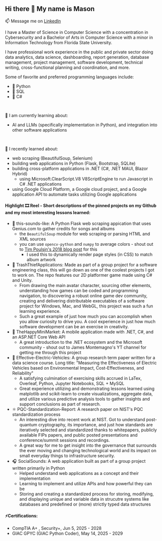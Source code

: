 ## Hi there 👋 My name is Mason
📫 Message me on [LinkedIn](https://www.linkedin.com/in/mason-ballard/)

I have a Master of Science in Computer Science with a concentration in Cybersecurity and a Bachelor of Arts in Computer Science with a minor in Information Technology from Florida State University. 

I have professional work experience in the public and private sector doing data analytics, data science, dashboarding, report generation, database management, project management, software development, technical writing, cross-functional planning and coordination, and more. 

Some of favorite and preferred programming languages include:
- 🐍 Python
- 🐬 SQL
- 🤖 C#
<br>

🌱 I am currently learning about:
- AI and LLMs (specifically implementation in Python), and integration into other software applications
<br>

🔭 I recently learned about:
- web scraping (BeautifulSoup, Selenium)
- building web applications in Python (Flask, Bootstrap, SQLite)
- building cross-platform applications in .NET (C#, .NET MAUI, Blazor Hybrid)
  - using Microsoft.ClearScript.V8 V8ScriptEngine to run Javascript in C# .NET applications
- using Google Cloud Platform, a Google cloud project, and a Google application API to automate tasks utilizing Google applications

#### Highlight 🎞️ Reel - Short descriptions of the pinned projects on my Github and my most interesting lessons learned:
- 🎵 this-sounds-like: A Python Flask web scraping appication that uses Genius.com to gather credits for songs and albums
  - the `BeautifulSoup` module for web scraping or parsing HTML and XML sources
  - you can use `opencv-python` and `numpy` to average colors - shout out to [Tim Poulsin's 2018 blog post](https://www.timpoulsen.com/2018/finding-the-dominant-colors-of-an-image.html) for this
    - I used this to dynamically render page styles (in CSS) to match album artwork
- 🦝 TrashThiefApplications: Made as part of a group project for a software engineering class, this will go down as one of the coolest projects I got to work on. The repo features our 2D platformer game made using C# and Unity.
  - From drawing the main avatar character, sourcing other elements, understanding how games can be coded and programming navigation, to discovering a robust online game dev community, creating and delivering distributable executables of a software project for Windows, Mac, and WebGL, this project was such a fun learning experience.
  - Such a great example of just how much you can accomplish when you allow curiosity to drive you. A cool experience in just how much software development can be an exercise in creativity.
- 🛒 TheHappyMiniMarket: A mobile application made with .NET, C#, and an ASP.NET Core Web API
  - A great introduction to the .NET ecosystem and the Microsoft community - shout out to James Montemagno's YT channel for getting me through this project
- 🚗 Effective-Electric-Vehicles: A group research term paper written for a data science course. Long title: "Measuring the Effectiveness of Electric Vehicles based on Environmental Impact, Cost-Effectiveness, and Reliability"
  - A satisfying culmination of exercising skills accrued in LaTex, Overleaf, Python, Jupyter Notebooks, SQL + MySQL
  - Great experience utilizing and demonstrating lessons learned using matplotlib and scikit-learn to create visualizations, aggregate data, and utilize various predictive analysis tools to gather insights and support conclusions as part of research.
- ⚛️ PQC-Standardization-Report: A research paper on NIST's PQC standardization process
  - An interesting dive into recent work at NIST. Got to understand post-quantum cryptography, its importance, and just how standards are iteratively selected and standardized thanks to whitepapers, publicly available FIPs papers, and public posted presentations and conference/summit sessions and recordings.
  - A great way for me to get insight into the governance that surrounds the ever moving and changing technological world and its impact on small everyday things to infrastructure security.
- 🎧 SocialSounds: A web application built as part of a group project written primarily in Python
  - Helped understand web applications as a concept and their implementation
  - Learning to implement and utilize APIs and how powerful they can be
  - Storing and creating a standardized process for storing, modifying, and displaying unique and variable data in strucutre systems like databases and predefined or (more) strictly typed data structures

#### ⚡Certifications:
- CompTIA A+ , Security+, Jun 5, 2025 - 2028
- GIAC GPYC (GIAC Python Coder), May 14, 2025 - 2029
  <br>


<!-- 
![Mason's github stats](https://github-readme-stats.vercel.app/api?username=mballard29&show_icons=true)
- 🔭 I’m currently working on ... 
- 🌱 I’m currently learning ... 
- 👯 I’m looking to collaborate on ... 
- 🤔 I’m looking for help with ... 
- 💬 Ask me about ... 
- ⚡ Fun fact: ... 
- 💬 Can I pick your brain about: How industry funneling resources into AI could de-emphasizing algorithmic thinking and how this affects ethical implementation and usage of AI technologies.
-->
